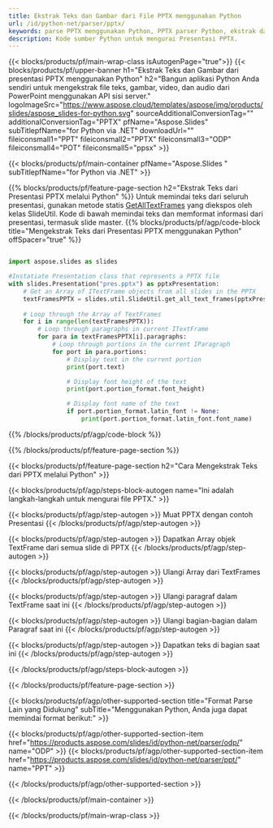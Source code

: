 ```yaml
---
title: Ekstrak Teks dan Gambar dari File PPTX menggunakan Python
url: /id/python-net/parser/pptx/
keywords: parse PPTX menggunakan Python, PPTX parser Python, ekstrak data dari PPTX dalam Python, ekstrak teks dari PPTX menggunakan Python, ekstrak gambar dari PPTX menggunakan Python
description: Kode sumber Python untuk mengurai Presentasi PPTX.
---
```


{{< blocks/products/pf/main-wrap-class isAutogenPage="true">}}
{{< blocks/products/pf/upper-banner h1="Ekstrak Teks dan Gambar dari presentasi PPTX menggunakan Python" h2="Bangun aplikasi Python Anda sendiri untuk mengekstrak file teks, gambar, video, dan audio dari PowerPoint menggunakan API sisi server." logoImageSrc="https://www.aspose.cloud/templates/aspose/img/products/slides/aspose_slides-for-python.svg" sourceAdditionalConversionTag="" additionalConversionTag="PPTX" pfName="Aspose.Slides" subTitlepfName="for Python via .NET" downloadUrl="" fileiconsmall1="PPT" fileiconsmall2="PPTX" fileiconsmall3="ODP" fileiconsmall4="POT" fileiconsmall5="ppsx" >}}

{{< blocks/products/pf/main-container pfName="Aspose.Slides " subTitlepfName="for Python via .NET" >}}

{{% blocks/products/pf/feature-page-section  h2="Ekstrak Teks dari Presentasi PPTX melalui Python" %}}
Untuk memindai teks dari seluruh presentasi, gunakan metode statis [GetAllTextFrames](https://reference.aspose.com/slides/python-net/aspose.slides.util/slideutil/) yang diekspos oleh kelas SlideUtil. Kode di bawah memindai teks dan memformat informasi dari presentasi, termasuk slide master.
{{% blocks/products/pf/agp/code-block title="Mengekstrak Teks dari Presentasi PPTX menggunakan Python" offSpacer="true" %}}

```py

import aspose.slides as slides

#Instatiate Presentation class that represents a PPTX file
with slides.Presentation("pres.pptx") as pptxPresentation:
    # Get an Array of ITextFrame objects from all slides in the PPTX
    textFramesPPTX = slides.util.SlideUtil.get_all_text_frames(pptxPresentation, True)
    
    # Loop through the Array of TextFrames
    for i in range(len(textFramesPPTX)):
	    # Loop through paragraphs in current ITextFrame
        for para in textFramesPPTX[i].paragraphs:
            # Loop through portions in the current IParagraph
            for port in para.portions:
			    # Display text in the current portion
                print(port.text)

    			# Display font height of the text
                print(port.portion_format.font_height)

			    # Display font name of the text
                if port.portion_format.latin_font != None:
                    print(port.portion_format.latin_font.font_name)
```

{{% /blocks/products/pf/agp/code-block %}}

{{% /blocks/products/pf/feature-page-section %}}

{{< blocks/products/pf/feature-page-section  h2="Cara Mengekstrak Teks dari PPTX melalui Python" >}}

{{< blocks/products/pf/agp/steps-block-autogen name="Ini adalah langkah-langkah untuk mengurai file PPTX." >}}

{{< blocks/products/pf/agp/step-autogen >}}
Muat PPTX dengan contoh Presentasi
{{< /blocks/products/pf/agp/step-autogen >}}

{{< blocks/products/pf/agp/step-autogen >}}
Dapatkan Array objek TextFrame dari semua slide di PPTX
{{< /blocks/products/pf/agp/step-autogen >}}

{{< blocks/products/pf/agp/step-autogen >}}
Ulangi Array dari TextFrames
{{< /blocks/products/pf/agp/step-autogen >}}

{{< blocks/products/pf/agp/step-autogen >}}
Ulangi paragraf dalam TextFrame saat ini
{{< /blocks/products/pf/agp/step-autogen >}}

{{< blocks/products/pf/agp/step-autogen >}}
Ulangi bagian-bagian dalam Paragraf saat ini
{{< /blocks/products/pf/agp/step-autogen >}}

{{< blocks/products/pf/agp/step-autogen >}}
Dapatkan teks di bagian saat ini
{{< /blocks/products/pf/agp/step-autogen >}}

{{< /blocks/products/pf/agp/steps-block-autogen >}}

{{< /blocks/products/pf/feature-page-section >}}

{{< blocks/products/pf/agp/other-supported-section title="Format Parse Lain yang Didukung" subTitle="Menggunakan Python, Anda juga dapat memindai format berikut:" >}}

{{< blocks/products/pf/agp/other-supported-section-item href="https://products.aspose.com/slides/id/python-net/parser/odp/" name="ODP" >}}
{{< blocks/products/pf/agp/other-supported-section-item href="https://products.aspose.com/slides/id/python-net/parser/ppt/" name="PPT" >}}


{{< /blocks/products/pf/agp/other-supported-section >}}

{{< /blocks/products/pf/main-container >}}
    
{{< /blocks/products/pf/main-wrap-class >}}